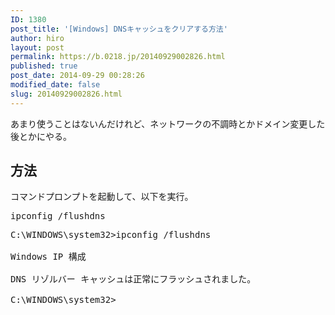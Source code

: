 ```yaml
---
ID: 1380
post_title: '[Windows] DNSキャッシュをクリアする方法'
author: hiro
layout: post
permalink: https://b.0218.jp/20140929002826.html
published: true
post_date: 2014-09-29 00:28:26
modified_date: false
slug: 20140929002826.html
---
```

あまり使うことはないんだけれど、ネットワークの不調時とかドメイン変更した後とかにやる。
<!--more-->
<h2>方法</h2>
コマンドプロンプトを起動して、以下を実行。
<pre>ipconfig /flushdns</pre>

<pre class="cmd">C:\WINDOWS\system32&gt;ipconfig /flushdns

Windows IP 構成

DNS リゾルバー キャッシュは正常にフラッシュされました。

C:\WINDOWS\system32&gt;</pre>